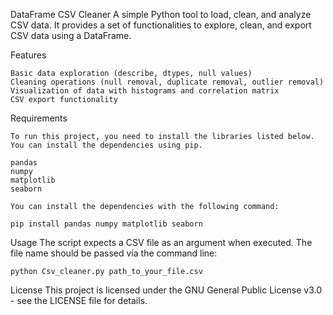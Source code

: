 DataFrame CSV Cleaner
	A simple Python tool to load, clean, and analyze CSV data. It provides a set of functionalities to explore, clean, and export CSV data using a DataFrame.


Features

	Basic data exploration (describe, dtypes, null values)
	Cleaning operations (null removal, duplicate removal, outlier removal)
	Visualization of data with histograms and correlation matrix
	CSV export functionality


Requirements

	To run this project, you need to install the libraries listed below. You can install the dependencies using pip.

	pandas
	numpy
	matplotlib
	seaborn

	You can install the dependencies with the following command:

	pip install pandas numpy matplotlib seaborn


Usage
	The script expects a CSV file as an argument when executed. The file name should be passed via the command line:

	python Csv_cleaner.py path_to_your_file.csv

License
	This project is licensed under the GNU General Public License v3.0 - see the LICENSE file for details.
